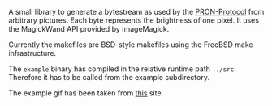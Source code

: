 A small library to generate a bytestream as used by the [PRON-Protocol][1] from
arbitrary pictures.  Each byte represents the brightness of one pixel. It uses
the MagickWand API provided by ImageMagick.

Currently the makefiles are BSD-style makefiles using the FreeBSD make
infrastructure.

The `example` binary has compiled in the relative runtime path `../src`.
Therefore it has to be called from the example subdirectory.

The example gif has been taken from [this][2] site.

[1]: http://raumzeitlabor.de/wiki/PRON-Protokoll "RZL1337 - PRON-Wall Protocol"
[2]: http://www.archive.org/details/blackandwhiteanimatedgifs "black and white animated gifs"
